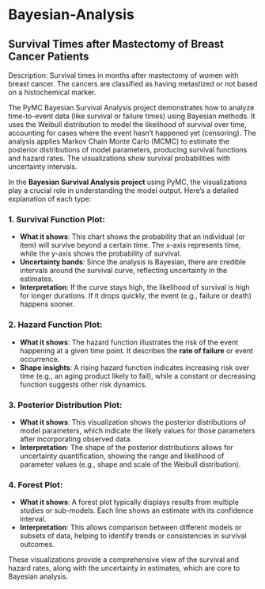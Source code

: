 # Bayesian-Analysis

## Survival Times after Mastectomy of Breast Cancer Patients

Description: Survival times in months after mastectomy of women with breast cancer. The cancers are classified as having metastized or not based on a histochemical marker.

The PyMC Bayesian Survival Analysis project demonstrates how to analyze time-to-event data (like survival or failure times) using Bayesian methods. It uses the Weibull distribution to model the likelihood of survival over time, accounting for cases where the event hasn’t happened yet (censoring). The analysis applies Markov Chain Monte Carlo (MCMC) to estimate the posterior distributions of model parameters, producing survival functions and hazard rates. The visualizations show survival probabilities with uncertainty intervals.

In the **Bayesian Survival Analysis project** using PyMC, the visualizations play a crucial role in understanding the model output. Here’s a detailed explanation of each type:

### 1. **Survival Function Plot**:
   - **What it shows**: This chart shows the probability that an individual (or item) will survive beyond a certain time. The x-axis represents time, while the y-axis shows the probability of survival.
   - **Uncertainty bands**: Since the analysis is Bayesian, there are credible intervals around the survival curve, reflecting uncertainty in the estimates.
   - **Interpretation**: If the curve stays high, the likelihood of survival is high for longer durations. If it drops quickly, the event (e.g., failure or death) happens sooner.

### 2. **Hazard Function Plot**:
   - **What it shows**: The hazard function illustrates the risk of the event happening at a given time point. It describes the **rate of failure** or event occurrence.
   - **Shape insights**: A rising hazard function indicates increasing risk over time (e.g., an aging product likely to fail), while a constant or decreasing function suggests other risk dynamics.

### 3. **Posterior Distribution Plot**:
   - **What it shows**: This visualization shows the posterior distributions of model parameters, which indicate the likely values for those parameters after incorporating observed data.
   - **Interpretation**: The shape of the posterior distributions allows for uncertainty quantification, showing the range and likelihood of parameter values (e.g., shape and scale of the Weibull distribution).

### 4. **Forest Plot**:
   - **What it shows**: A forest plot typically displays results from multiple studies or sub-models. Each line shows an estimate with its confidence interval.
   - **Interpretation**: This allows comparison between different models or subsets of data, helping to identify trends or consistencies in survival outcomes.

These visualizations provide a comprehensive view of the survival and hazard rates, along with the uncertainty in estimates, which are core to Bayesian analysis.
